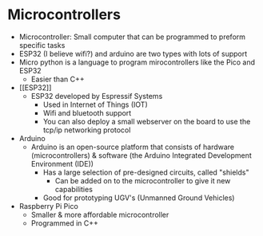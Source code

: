 # Microcontrollers
- Microcontroller: Small computer that can be programmed to preform specific tasks
- ESP32 (I believe wifi?) and arduino are two types with lots of support
- Micro python is a language to program mirocontrollers like the Pico and ESP32
    - Easier than C++
- [[ESP32]]
    - ESP32 developed by Espressif Systems
        - Used in Internet of Things (IOT)
        - Wifi and bluetooth support
        - You can also deploy a small webserver on the board to use the tcp/ip networking protocol
- Arduino
    - Arduino is an open-source platform that consists of hardware (microcontrollers) & software (the Arduino Integrated Development Environment (IDE))
        - Has a large selection of pre-designed circuits, called "shields"
            - Can be added on to the microcontroller to give it new capabilities
        - Good for prototyping UGV's (Unmanned Ground Vehicles)
- Raspberry Pi Pico
    - Smaller & more affordable microcontroller
    - Programmed in C++